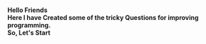 <h4>
Hello Friends<br> 
Here I have Created some of the tricky Questions for improving programming.<br>
So, Let's Start<br>
</h4>
